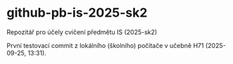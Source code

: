 # github-pb-is-2025-sk2
Repozitář pro účely cvičení předmětu IS (2025-sk2)

První testovací commit z lokálního (školního) počítače v učebně H71 (2025-09-25, 13:31).